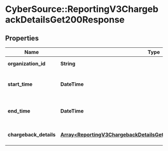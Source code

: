 # CyberSource::ReportingV3ChargebackDetailsGet200Response

## Properties
Name | Type | Description | Notes
------------ | ------------- | ------------- | -------------
**organization_id** | **String** | Organization Id | [optional] 
**start_time** | **DateTime** | Report Start Date (ISO 8601 Extended) | [optional] 
**end_time** | **DateTime** | Report Start Date (ISO 8601 Extended) | [optional] 
**chargeback_details** | [**Array&lt;ReportingV3ChargebackDetailsGet200ResponseChargebackDetails&gt;**](ReportingV3ChargebackDetailsGet200ResponseChargebackDetails.md) | List of Chargeback Details list. | [optional] 


